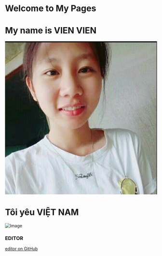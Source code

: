 # Welcome to My Pages
# My name is VIEN VIEN

![Image](/ANHMOI.jpg)
# Tôi yêu VIỆT NAM

![Image](https://hinhanhdephd.com/wp-content/uploads/2015/12/hinh-anh-dep-girl-xinh-hinh-nen-dep-gai-xinh.jpg)

### EDITOR
 [editor on GitHub](https://github.com/99vienvien99/loveyou.github.io/edit/master/README.md) 
